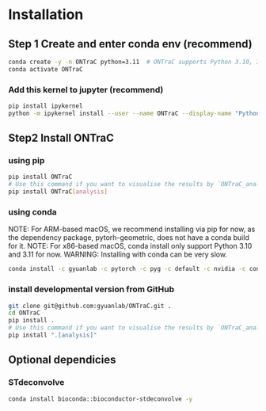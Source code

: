# Installation

## Step 1 Create and enter conda env (recommend)

```sh
conda create -y -n ONTraC python=3.11  # ONTraC supports Python 3.10, 3.11, and 3.12 for now
conda activate ONTraC
```

### Add this kernel to jupyter (recommend)

```sh
pip install ipykernel
python -m ipykernel install --user --name ONTraC --display-name "Python 3.11 (ONTraC)"
```

## Step2 Install ONTraC

### using pip

```sh
pip install ONTraC
# Use this command if you want to visualise the results by `ONTraC_analysis`.
pip install ONTraC[analysis]
```

### using conda

NOTE: For ARM-based macOS, we recommend installing via pip for now, as the dependency package, pytorh-geometric, does not have a conda build for it.
NOTE: For x86-based macOS, conda install only support Python 3.10 and 3.11 for now.
WARNING: Installing with conda can be very slow.

```sh
conda install -c gyuanlab -c pytorch -c pyg -c default -c nvidia -c conda-forge ontrac
```

### install developmental version from GitHub

```sh
git clone git@github.com:gyuanlab/ONTraC.git .
cd ONTraC
pip install .
# Use this command if you want to visualise the results by `ONTraC_analysis`.
pip install ".[analysis]"
```

## Optional dependicies

### STdeconvolve

```sh
conda install bioconda::bioconductor-stdeconvolve -y
```
